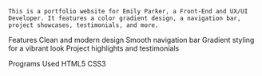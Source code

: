 
    This is a portfolio website for Emily Parker, a Front-End and UX/UI Developer. It features a color gradient design, a navigation bar, project showcases, testimonials, and more.

Features
    Clean and modern design
    Smooth navigation bar
    Gradient styling for a vibrant look
    Project highlights and testimonials

Programs Used
    HTML5
    CSS3

